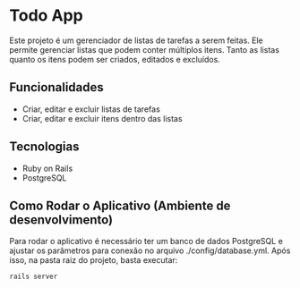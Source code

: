 # Todo App

Este projeto é um gerenciador de listas de tarefas a serem feitas. Ele permite gerenciar listas que podem conter múltiplos itens. Tanto as listas quanto os itens podem ser criados, editados e excluídos.

## Funcionalidades

- Criar, editar e excluir listas de tarefas
- Criar, editar e excluir itens dentro das listas

## Tecnologias

- Ruby on Rails
- PostgreSQL

## Como Rodar o Aplicativo (Ambiente de desenvolvimento)

Para rodar o aplicativo é necessário ter um banco de dados PostgreSQL e ajustar os parâmetros para conexão no arquivo ./config/database.yml. Após isso, na pasta raiz do projeto, basta executar:

```sh
rails server
```